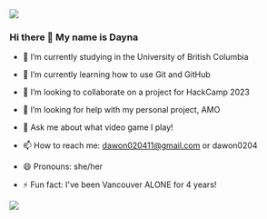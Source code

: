 
<img src="https://capsule-render.vercel.app/api?type=waving&color=498E5F&height=150&section=header" />

### Hi there 👋 My name is Dayna

- 🔭 I’m currently studying in the University of British Columbia

- 🌱 I’m currently learning how to use Git and GitHub
- 👯 I’m looking to collaborate on a project for HackCamp 2023
- 🤔 I’m looking for help with my personal project, AMO
- 💬 Ask me about what video game I play!
- 📫 How to reach me: dawon020411@gmail.com or dawon0204
- 😄 Pronouns: she/her
- ⚡ Fun fact: I've been Vancouver ALONE for 4 years!

<img src="https://capsule-render.vercel.app/api?type=waving&color=498E5F&height=150&section=footer" />
<!--
**dawon020411/dawon020411** is a ✨ _special_ ✨ repository because its `README.md` (this file) appears on your GitHub profile.

Here are some ideas to get you started:

- 🔭 I’m currently working on ...
- 🌱 I’m currently learning ...
- 👯 I’m looking to collaborate on ...
- 🤔 I’m looking for help with ...
- 💬 Ask me about ...
- 📫 How to reach me: ...
- 😄 Pronouns: ...
- ⚡ Fun fact: ...
-->
